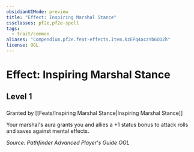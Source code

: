 ```yaml
---
obsidianUIMode: preview
title: "Effect: Inspiring Marshal Stance"
cssclasses: pf2e,pf2e-spell
tags:
  - trait/common
aliases: "Compendium.pf2e.feat-effects.Item.kzEPq4aczYb6OD2h"
license: OGL
---
```

# Effect: Inspiring Marshal Stance
## Level 1
### 






Granted by [[Feats/Inspiring Marshal Stance|Inspiring Marshal Stance]]

Your marshal's aura grants you and allies a +1 status bonus to attack rolls and saves against mental effects.

*Source: Pathfinder Advanced Player's Guide*
*OGL*